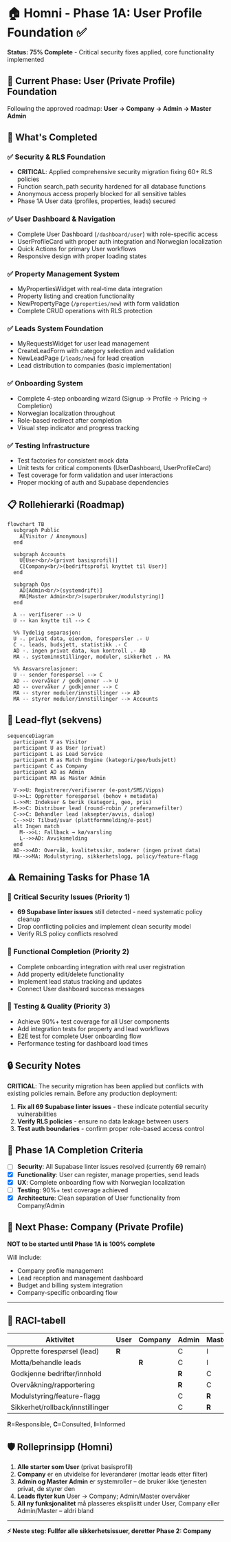 # 🏠 Homni - Phase 1A: User Profile Foundation ✅

**Status: 75% Complete** - Critical security fixes applied, core functionality implemented

## 🎯 Current Phase: User (Private Profile) Foundation

Following the approved roadmap: **User → Company → Admin → Master Admin**

## 🚀 What's Completed

### ✅ Security & RLS Foundation
- **CRITICAL**: Applied comprehensive security migration fixing 60+ RLS policies
- Function search_path security hardened for all database functions
- Anonymous access properly blocked for all sensitive tables
- Phase 1A User data (profiles, properties, leads) secured

### ✅ User Dashboard & Navigation
- Complete User Dashboard (`/dashboard/user`) with role-specific access
- UserProfileCard with proper auth integration and Norwegian localization  
- Quick Actions for primary User workflows
- Responsive design with proper loading states

### ✅ Property Management System
- MyPropertiesWidget with real-time data integration
- Property listing and creation functionality
- NewPropertyPage (`/properties/new`) with form validation
- Complete CRUD operations with RLS protection

### ✅ Leads System Foundation
- MyRequestsWidget for user lead management
- CreateLeadForm with category selection and validation
- NewLeadPage (`/leads/new`) for lead creation
- Lead distribution to companies (basic implementation)

### ✅ Onboarding System
- Complete 4-step onboarding wizard (Signup → Profile → Pricing → Completion)
- Norwegian localization throughout
- Role-based redirect after completion
- Visual step indicator and progress tracking

### ✅ Testing Infrastructure
- Test factories for consistent mock data
- Unit tests for critical components (UserDashboard, UserProfileCard)
- Test coverage for form validation and user interactions
- Proper mocking of auth and Supabase dependencies

## 📋 Rollehierarki (Roadmap)

```mermaid
flowchart TB
  subgraph Public
    A[Visitor / Anonymous]
  end

  subgraph Accounts  
    U[User<br/>(privat basisprofil)]
    C[Company<br/>(bedriftsprofil knyttet til User)]
  end

  subgraph Ops
    AD[Admin<br/>(systemdrift)]
    MA[Master Admin<br/>(superbruker/modulstyring)]
  end

  A -- verifiserer --> U
  U -- kan knytte til --> C

  %% Tydelig separasjon:
  U -. privat data, eiendom, forespørsler .- U
  C -. leads, budsjett, statistikk .- C  
  AD -. ingen privat data, kun kontroll .- AD
  MA -. systeminnstillinger, moduler, sikkerhet .- MA

  %% Ansvarsrelasjoner:
  U -- sender forespørsel --> C
  AD -- overvåker / godkjenner --> U
  AD -- overvåker / godkjenner --> C
  MA -- styrer moduler/innstillinger --> AD
  MA -- styrer moduler/innstillinger --> Accounts
```

## 🔁 Lead-flyt (sekvens)

```mermaid
sequenceDiagram
  participant V as Visitor
  participant U as User (privat)
  participant L as Lead Service
  participant M as Match Engine (kategori/geo/budsjett)
  participant C as Company
  participant AD as Admin
  participant MA as Master Admin

  V->>U: Registrerer/verifiserer (e-post/SMS/Vipps)
  U->>L: Oppretter forespørsel (behov + metadata)
  L->>M: Indekser & berik (kategori, geo, pris)
  M->>C: Distribuer lead (round-robin / preferansefilter)
  C->>C: Behandler lead (aksepter/avvis, dialog)
  C-->>U: Tilbud/svar (plattformmelding/e-post)
  alt Ingen match
    M-->>L: Fallback → kø/varsling
    L-->>AD: Avviksmelding
  end
  AD-->>AD: Overvåk, kvalitetssikr, moderer (ingen privat data)
  MA-->>MA: Modulstyring, sikkerhetslogg, policy/feature-flagg
```

## ⚠️ Remaining Tasks for Phase 1A

### 🚨 Critical Security Issues (Priority 1)
- **69 Supabase linter issues** still detected - need systematic policy cleanup
- Drop conflicting policies and implement clean security model
- Verify RLS policy conflicts resolved

### 🔧 Functional Completion (Priority 2)  
- Complete onboarding integration with real user registration
- Add property edit/delete functionality  
- Implement lead status tracking and updates
- Connect User dashboard success messages

### 🧪 Testing & Quality (Priority 3)
- Achieve 90%+ test coverage for all User components
- Add integration tests for property and lead workflows
- E2E test for complete User onboarding flow
- Performance testing for dashboard load times

## 🔒 Security Notes

**CRITICAL**: The security migration has been applied but conflicts with existing policies remain. Before any production deployment:

1. **Fix all 69 Supabase linter issues** - these indicate potential security vulnerabilities
2. **Verify RLS policies** - ensure no data leakage between users
3. **Test auth boundaries** - confirm proper role-based access control

## 🚦 Phase 1A Completion Criteria

- [ ] **Security**: All Supabase linter issues resolved (currently 69 remain)
- [x] **Functionality**: User can register, manage properties, send leads
- [x] **UX**: Complete onboarding flow with Norwegian localization
- [ ] **Testing**: 90%+ test coverage achieved  
- [x] **Architecture**: Clean separation of User functionality from Company/Admin

## 🎯 Next Phase: Company (Private Profile) 

**NOT to be started until Phase 1A is 100% complete**

Will include:
- Company profile management
- Lead reception and management dashboard  
- Budget and billing system integration
- Company-specific onboarding flow

---

## 📐 RACI-tabell

| Aktivitet | User | Company | Admin | Master |
|-----------|------|---------|-------|--------|
| Opprette forespørsel (lead) | **R** | | C | I |
| Motta/behandle leads | | **R** | C | I |
| Godkjenne bedrifter/innhold | | | **R** | C |
| Overvåkning/rapportering | | | **R** | C |
| Modulstyring/feature-flagg | | | C | **R** |
| Sikkerhet/rollback/innstillinger | | | C | **R** |

**R**=Responsible, **C**=Consulted, **I**=Informed

## 🛡️ Rolleprinsipp (Homni)

1. **Alle starter som User** (privat basisprofil)
2. **Company** er en utvidelse for leverandører (mottar leads etter filter)  
3. **Admin og Master Admin** er systemroller – de bruker ikke tjenesten privat, de styrer den
4. **Leads flyter kun** User → Company; Admin/Master overvåker
5. **All ny funksjonalitet** må plasseres eksplisitt under User, Company eller Admin/Master – aldri bland

---

**⚡ Neste steg: Fullfør alle sikkerhetsissuer, deretter Phase 2: Company**